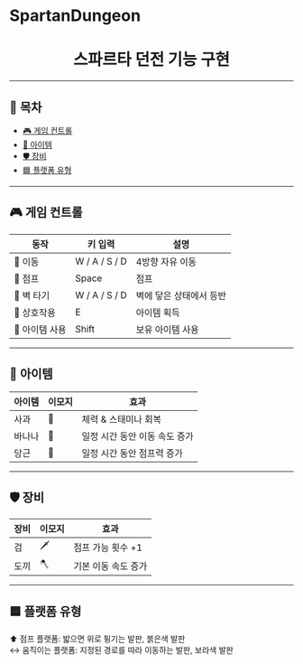# SpartanDungeon
<h1 align="center">스파르타 던전 기능 구현</h1>

---
## 📖 목차 
- [🎮 게임 컨트롤](#️-게임-컨트롤)  
- [🧰 아이템](#-아이템)  
- [🛡️ 장비](#️-장비)  
- [🟦 플랫폼 유형](#️-플랫폼-유형)  
---
## 🎮 게임 컨트롤

| 동작        | 키 입력          | 설명            |
| --------- | ------------- | ------------- |
| 🚶 이동     | W / A / S / D | 4방향 자유 이동   |
| 🦘 점프     | Space         | 점프            |
| 🧗 벽 타기   | W / A / S / D | 벽에 닿은 상태에서 등반 |
| 🤝 상호작용   | E             | 아이템 획득 |
| 🎒 아이템 사용 | Shift         | 보유 아이템 사용 |

---
## 🧰 아이템

| 아이템 | 이모지 | 효과                     |
| --- | --- | ---------------------- |
| 사과  | 🍎  | 체력 & 스태미나 회복        |
| 바나나 | 🍌  | 일정 시간 동안 이동 속도 증가 |
| 당근  | 🥕  | 일정 시간 동안 점프력 증가   |

---
## 🛡️ 장비
| 장비 | 이모지 | 효과                     |
| -- | --- | ---------------------- |
| 검  | 🗡️ | 점프 가능 횟수 +1            |
| 도끼 | 🪓  | 기본 이동 속도 증가 |

---
## 🟦 플랫폼 유형
⬆️ 점프 플랫폼: 밟으면 위로 튕기는 발판, 붉은색 발판<br>
↔️ 움직이는 플랫폼: 지정된 경로를 따라 이동하는 발판, 보라색 발판

